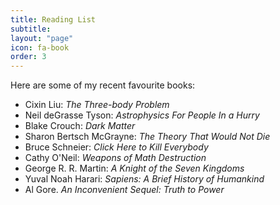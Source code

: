 ```yaml
---
title: Reading List
subtitle:
layout: "page"
icon: fa-book
order: 3
---
```


Here are some of my recent favourite books:

- Cixin Liu: *The Three-body Problem*
- Neil deGrasse Tyson: *Astrophysics For People In a Hurry*
- Blake Crouch: *Dark Matter*
- Sharon Bertsch McGrayne: *The Theory That Would Not Die*
- Bruce Schneier: *Click Here to Kill Everybody*
- Cathy O'Neil: *Weapons of Math Destruction*
- George R. R. Martin: *A Knight of the Seven Kingdoms*
- Yuval Noah Harari: *Sapiens: A Brief History of Humankind*
- Al Gore. *An Inconvenient Sequel: Truth to Power*

